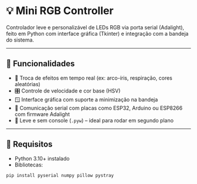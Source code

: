 # 💡 Mini RGB Controller

Controlador leve e personalizável de LEDs RGB via porta serial (Adalight), feito em Python com interface gráfica (Tkinter) e integração com a bandeja do sistema.

---

## 🎯 Funcionalidades

- 🎨 Troca de efeitos em tempo real (ex: arco-íris, respiração, cores aleatórias)
- 🎛️ Controle de velocidade e cor base (HSV)
- 🪟 Interface gráfica com suporte a minimização na bandeja
- 🔌 Comunicação serial com placas como ESP32, Arduino ou ESP8266 com firmware Adalight
- 🧠 Leve e sem console (`.pyw`) – ideal para rodar em segundo plano

---

## 🧰 Requisitos

- Python 3.10+ instalado
- Bibliotecas:

```bash
pip install pyserial numpy pillow pystray
